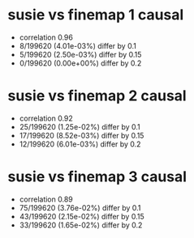 # susie vs finemap  1 causal

- correlation 0.96
- 8/199620 (4.01e-03%) differ by 0.1
- 5/199620 (2.50e-03%) differ by 0.15
- 0/199620 (0.00e+00%) differ by 0.2


# susie vs finemap  2 causal

- correlation 0.92
- 25/199620 (1.25e-02%) differ by 0.1
- 17/199620 (8.52e-03%) differ by 0.15
- 12/199620 (6.01e-03%) differ by 0.2


# susie vs finemap  3 causal

- correlation 0.89
- 75/199620 (3.76e-02%) differ by 0.1
- 43/199620 (2.15e-02%) differ by 0.15
- 33/199620 (1.65e-02%) differ by 0.2


